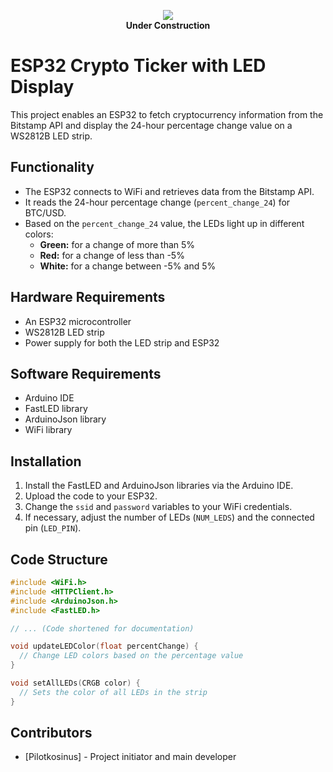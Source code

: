 <p align="center">
  <img src="https://via.placeholder.com/150](https://external-content.duckduckgo.com/iu/?u=https%3A%2F%2Fpurepng.com%2Fpublic%2Fuploads%2Fmedium%2Funder-construction-xmt.png&f=1&nofb=1&ipt=5735a182f5914aac003aec71949b02d6c366d19813c604d2ee1a683653ef4526&ipo=images" />
  <br>
  <strong>Under Construction</strong>
</p>




# ESP32 Crypto Ticker with LED Display

This project enables an ESP32 to fetch cryptocurrency information from the Bitstamp API and display the 24-hour percentage change value on a WS2812B LED strip.

## Functionality
- The ESP32 connects to WiFi and retrieves data from the Bitstamp API.
- It reads the 24-hour percentage change (`percent_change_24`) for BTC/USD.
- Based on the `percent_change_24` value, the LEDs light up in different colors:
  - **Green:** for a change of more than 5%
  - **Red:** for a change of less than -5%
  - **White:** for a change between -5% and 5%

## Hardware Requirements
- An ESP32 microcontroller
- WS2812B LED strip
- Power supply for both the LED strip and ESP32

## Software Requirements
- Arduino IDE
- FastLED library
- ArduinoJson library
- WiFi library

## Installation
1. Install the FastLED and ArduinoJson libraries via the Arduino IDE.
2. Upload the code to your ESP32.
3. Change the `ssid` and `password` variables to your WiFi credentials.
4. If necessary, adjust the number of LEDs (`NUM_LEDS`) and the connected pin (`LED_PIN`).

## Code Structure
```cpp
#include <WiFi.h>
#include <HTTPClient.h>
#include <ArduinoJson.h>
#include <FastLED.h>

// ... (Code shortened for documentation)

void updateLEDColor(float percentChange) {
  // Change LED colors based on the percentage value
}

void setAllLEDs(CRGB color) {
  // Sets the color of all LEDs in the strip
}
```

## Contributors
- [Pilotkosinus] - Project initiator and main developer


